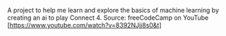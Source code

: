 A project to help me learn and explore the basics of machine learning by creating an ai to play Connect 4.
Source: freeCodeCamp on YouTube [https://www.youtube.com/watch?v=8392NJjj8s0&t]